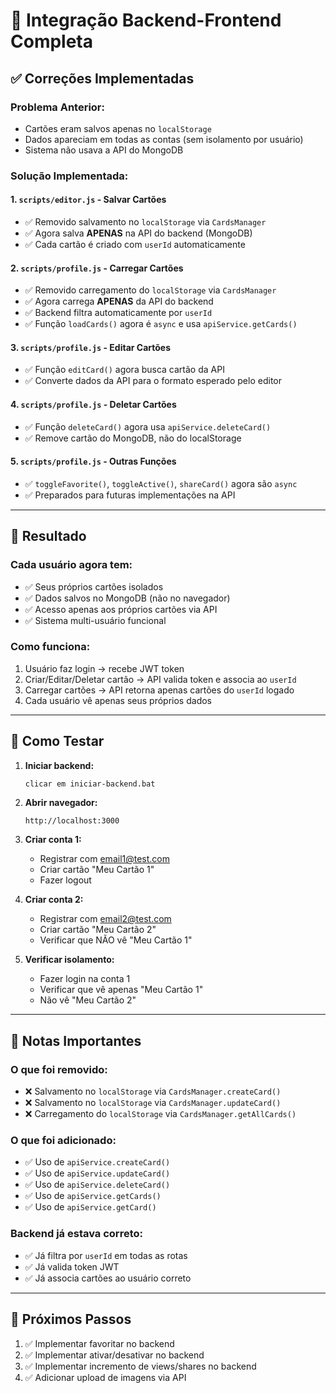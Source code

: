 # 🔗 Integração Backend-Frontend Completa

## ✅ Correções Implementadas

### **Problema Anterior:**
- Cartões eram salvos apenas no `localStorage`
- Dados apareciam em todas as contas (sem isolamento por usuário)
- Sistema não usava a API do MongoDB

### **Solução Implementada:**

#### 1. **`scripts/editor.js`** - Salvar Cartões
- ✅ Removido salvamento no `localStorage` via `CardsManager`
- ✅ Agora salva **APENAS** na API do backend (MongoDB)
- ✅ Cada cartão é criado com `userId` automaticamente

#### 2. **`scripts/profile.js`** - Carregar Cartões
- ✅ Removido carregamento do `localStorage` via `CardsManager`
- ✅ Agora carrega **APENAS** da API do backend
- ✅ Backend filtra automaticamente por `userId`
- ✅ Função `loadCards()` agora é `async` e usa `apiService.getCards()`

#### 3. **`scripts/profile.js`** - Editar Cartões
- ✅ Função `editCard()` agora busca cartão da API
- ✅ Converte dados da API para o formato esperado pelo editor

#### 4. **`scripts/profile.js`** - Deletar Cartões
- ✅ Função `deleteCard()` agora usa `apiService.deleteCard()`
- ✅ Remove cartão do MongoDB, não do localStorage

#### 5. **`scripts/profile.js`** - Outras Funções
- ✅ `toggleFavorite()`, `toggleActive()`, `shareCard()` agora são `async`
- ✅ Preparados para futuras implementações na API

---

## 🎯 Resultado

### **Cada usuário agora tem:**
- ✅ Seus próprios cartões isolados
- ✅ Dados salvos no MongoDB (não no navegador)
- ✅ Acesso apenas aos próprios cartões via API
- ✅ Sistema multi-usuário funcional

### **Como funciona:**
1. Usuário faz login → recebe JWT token
2. Criar/Editar/Deletar cartão → API valida token e associa ao `userId`
3. Carregar cartões → API retorna apenas cartões do `userId` logado
4. Cada usuário vê apenas seus próprios dados

---

## 🧪 Como Testar

1. **Iniciar backend:**
   ```bash
   clicar em iniciar-backend.bat
   ```

2. **Abrir navegador:**
   ```
   http://localhost:3000
   ```

3. **Criar conta 1:**
   - Registrar com email1@test.com
   - Criar cartão "Meu Cartão 1"
   - Fazer logout

4. **Criar conta 2:**
   - Registrar com email2@test.com
   - Criar cartão "Meu Cartão 2"
   - Verificar que NÃO vê "Meu Cartão 1"

5. **Verificar isolamento:**
   - Fazer login na conta 1
   - Verificar que vê apenas "Meu Cartão 1"
   - Não vê "Meu Cartão 2"

---

## 📝 Notas Importantes

### **O que foi removido:**
- ❌ Salvamento no `localStorage` via `CardsManager.createCard()`
- ❌ Salvamento no `localStorage` via `CardsManager.updateCard()`
- ❌ Carregamento do `localStorage` via `CardsManager.getAllCards()`

### **O que foi adicionado:**
- ✅ Uso de `apiService.createCard()`
- ✅ Uso de `apiService.updateCard()`
- ✅ Uso de `apiService.deleteCard()`
- ✅ Uso de `apiService.getCards()`
- ✅ Uso de `apiService.getCard()`

### **Backend já estava correto:**
- ✅ Já filtra por `userId` em todas as rotas
- ✅ Já valida token JWT
- ✅ Já associa cartões ao usuário correto

---

## 🚀 Próximos Passos

1. ✅ Implementar favoritar no backend
2. ✅ Implementar ativar/desativar no backend
3. ✅ Implementar incremento de views/shares no backend
4. ✅ Adicionar upload de imagens via API


